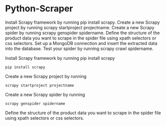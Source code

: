 # Python-Scraper
Install Scrapy framework by running pip install scrapy.
Create a new Scrapy project by running scrapy startproject projectname.
Create a new Scrapy spider by running scrapy genspider spidername.
Define the structure of the product data you want to scrape in the spider file using xpath selectors or css selectors.
Set up a MongoDB connection and insert the extracted data into the database.
Test your spider by running scrapy crawl spidername.


Install Scrapy framework by running pip install scrapy
```
pip install scrapy
```


Create a new Scrapy project by running
```
scrapy startproject projectname
```

Create a new Scrapy spider by running
```
scrapy genspider spidername
```


Define the structure of the product data you want to scrape in the spider file using xpath selectors or css selectors.
